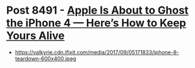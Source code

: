 # Post 8491 - [Apple Is About to Ghost the iPhone 4 — Here&#8217;s How to Keep Yours Alive](https://www.ifixit.com/News/8491/iphone-4-obsolete)

- https://valkyrie.cdn.ifixit.com/media/2017/09/05171833/iphone-8-teardown-600x400.jpeg
